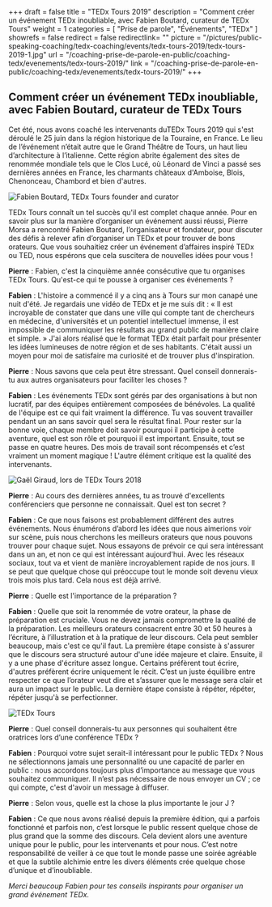 +++
draft		= false
title		= "TEDx Tours 2019"
description	= "Comment créer un événement TEDx inoubliable, avec Fabien Boutard, curateur de TEDx Tours"
weight		= 1
categories	= [ "Prise de parole", "Événements", "TEDx" ]
showrefs	= false
redirect	= false
redirectlink= ""
picture		= "/pictures/public-speaking-coaching/tedx-coaching/events/tedx-tours-2019/tedx-tours-2019-1.jpg"
url		 	= "/coaching-prise-de-parole-en-public/coaching-tedx/evenements/tedx-tours-2019/"
link		 	= "/coaching-prise-de-parole-en-public/coaching-tedx/evenements/tedx-tours-2019/"
+++

## Comment créer un événement TEDx inoubliable, avec Fabien Boutard, curateur de TEDx Tours

Cet été, nous avons coaché les intervenants duTEDx Tours 2019 qui s'est déroulé le 25 juin dans la région historique de la Touraine, en France. Le lieu de l’événement n’était autre que le Grand Théâtre de Tours, un haut lieu d’architecture à l’italienne. Cette région abrite également des sites de renommée mondiale tels que le Clos Lucé, où Léonard de Vinci a passé ses dernières années en France, les charmants châteaux d'Amboise, Blois, Chenonceau, Chambord et bien d'autres.

![Fabien Boutard, TEDx Tours founder and curator](/pictures/public-speaking-coaching/tedx-coaching/events/tedx-tours-2019/fabien-boutard.jpg)

TEDx Tours connaît un tel succès qu'il est complet chaque année. Pour en savoir plus sur la manière d’organiser un événement aussi réussi, Pierre Morsa a rencontré Fabien Boutard, l’organisateur et fondateur, pour discuter des défis à relever afin d’organiser un TEDx et pour trouver de bons orateurs. Que vous souhaitiez créer un événement d’affaires inspiré TEDx ou TED, nous espérons que cela suscitera de nouvelles idées pour vous !


**Pierre** : Fabien, c'est la cinquième année consécutive que tu organises TEDx Tours. Qu'est-ce qui te pousse à organiser ces événements ?

**Fabien** : L'histoire a commencé il y a cinq ans à Tours sur mon canapé une nuit d'été. Je regardais une vidéo de TEDx et je me suis dit : « Il est incroyable de constater que dans une ville qui compte tant de chercheurs en médecine, d'universités et un potentiel intellectuel immense, il est impossible de communiquer les résultats au grand public de manière claire et simple. » J'ai alors réalisé que le format TEDx était parfait pour présenter les idées lumineuses de notre région et de ses habitants. C'était aussi un moyen pour moi de satisfaire ma curiosité et de trouver plus d'inspiration.

**Pierre** : Nous savons que cela peut être stressant. Quel conseil donnerais-tu aux autres organisateurs pour faciliter les choses ?

**Fabien** : Les événements TEDx sont gérés par des organisations à but non lucratif, par des équipes entièrement composées de bénévoles. La qualité de l'équipe est ce qui fait vraiment la différence. Tu vas souvent travailler pendant un an sans savoir quel sera le résultat final. Pour rester sur la bonne voie, chaque membre doit savoir pourquoi il participe à cette aventure, quel est son rôle et pourquoi il est important. Ensuite, tout se passe en quatre heures. Des mois de travail sont récompensés et c’est vraiment un moment magique ! L'autre élément critique est la qualité des intervenants.

![Gaël Giraud, lors de TEDx Tours 2018](/pictures/public-speaking-coaching/tedx-coaching/events/tedx-tours-2019/tedx-tours-2019-2.jpg)

**Pierre** : Au cours des dernières années, tu as trouvé d'excellents conférenciers que personne ne connaissait. Quel est ton secret ?

**Fabien** : Ce que nous faisons est probablement différent des autres événements. Nous énumérons d’abord les idées que nous aimerions voir sur scène, puis nous cherchons les meilleurs orateurs que nous pouvons trouver pour chaque sujet. Nous essayons de prévoir ce qui sera intéressant dans un an, et non ce qui est intéressant aujourd'hui. Avec les réseaux sociaux, tout va et vient de manière incroyablement rapide de nos jours. Il se peut que quelque chose qui préoccupe tout le monde soit devenu vieux trois mois plus tard. Cela nous est déjà arrivé.

**Pierre** : Quelle est l'importance de la préparation ?

**Fabien** : Quelle que soit la renommée de votre orateur, la phase de préparation est cruciale. Vous ne devez jamais compromettre la qualité de la préparation. Les meilleurs orateurs consacrent entre 30 et 50 heures à l’écriture, à l’illustration et à la pratique de leur discours. Cela peut sembler beaucoup, mais c'est ce qu'il faut. La première étape consiste à s'assurer que le discours sera structuré autour d'une idée majeure et claire. Ensuite, il y a une phase d'écriture assez longue. Certains préfèrent tout écrire, d'autres préfèrent écrire uniquement le récit. C’est un juste équilibre entre respecter ce que l’orateur veut dire et s’assurer que le message sera clair et aura un impact sur le public. La dernière étape consiste à répéter, répéter, répéter jusqu'à se perfectionner.

![TEDx Tours](/pictures/public-speaking-coaching/tedx-coaching/events/tedx-tours-2019/tedx-tours-2019-3.jpg)

**Pierre** : Quel conseil donnerais-tu aux personnes qui souhaitent être oratrices lors d’une conférence TEDx ?

**Fabien** : Pourquoi votre sujet serait-il intéressant pour le public TEDx ? Nous ne sélectionnons jamais une personnalité ou une capacité de parler en public : nous accordons toujours plus d’importance au message que vous souhaitez communiquer. Il n’est pas nécessaire de nous envoyer un CV ; ce qui compte, c'est d'avoir un message à diffuser.

**Pierre** : Selon vous, quelle est la chose la plus importante le jour J ?

**Fabien** : Ce que nous avons réalisé depuis la première édition, qui a parfois fonctionné et parfois non, c’est lorsque le public ressent quelque chose de plus grand que la somme des discours. Cela devient alors une aventure unique pour le public, pour les intervenants et pour nous. C’est notre responsabilité de veiller à ce que tout le monde passe une soirée agréable et que la subtile alchimie entre les divers éléments crée quelque chose d’unique et d’inoubliable.

*Merci beaucoup Fabien pour tes conseils inspirants pour organiser un grand événement TEDx.*
